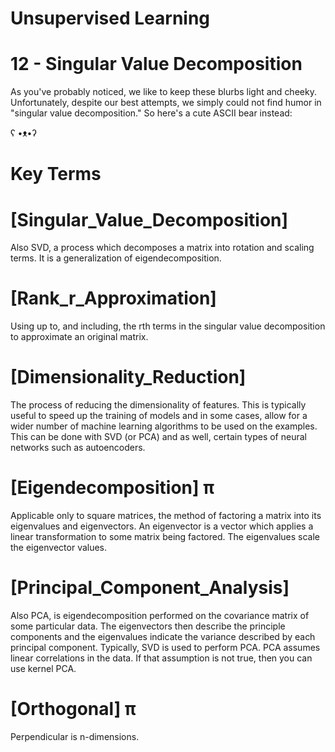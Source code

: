# Unsupervised Learning

# 12 - Singular Value Decomposition

As you've probably noticed, we like to keep these blurbs light and cheeky. Unfortunately, despite our best attempts, we simply could not find humor in "singular value decomposition." So here's a cute ASCII bear instead:  

ʕ •ᴥ•ʔ

# Key Terms

# [Singular_Value_Decomposition]
Also SVD, a process which decomposes a matrix into rotation and scaling terms. 
It is a generalization of eigendecomposition.

# [Rank_r_Approximation]
Using up to, and including, the rth terms in the singular value decomposition to 
approximate an original matrix.

# [Dimensionality_Reduction]
The process of reducing the dimensionality of features. This is typically useful 
to speed up the training of models and in some cases, allow for a wider number of 
machine learning algorithms to be used on the examples. This can be done with SVD 
(or PCA) and as well, certain types of neural networks such as autoencoders.

# [Eigendecomposition] π
Applicable only to square matrices, the method of factoring a matrix into its 
eigenvalues and eigenvectors. An eigenvector is a vector which applies a linear 
transformation to some matrix being factored. The eigenvalues scale the eigenvector 
values.

# [Principal_Component_Analysis]
Also PCA, is eigendecomposition performed on the covariance matrix of some particular 
data. The eigenvectors then describe the principle components and the eigenvalues 
indicate the variance described by each principal component. Typically, SVD is used 
to perform PCA. PCA assumes linear correlations in the data. If that assumption is not 
true, then you can use kernel PCA.

# [Orthogonal] π
Perpendicular is n-dimensions.
